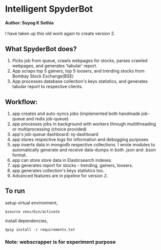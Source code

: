 # Intelligent SpyderBot #   

#### Author: Suyog K Sethia ####                      
I have taken up this old work again to create version 2.

## What SpyderBot does? ##
1. Picks job from queue, crawls webpages for stocks, parses crawled webpages, and generates 'tabular' report.   
2. App scraps top 5 gainers, top 5 loosers, and trending stocks from Bombay Stock Exchange(BSE)    
3. App processes database collection's keys statistics, and generates tabular report to respective clients.        

## Workflow: ##
1. app creates and auto-syncs jobs  (implemented both handmade job-queue and redis job-queue) 
2. app processes jobs in background with workers through multithreading or multiprocessing (choice provided)
3. app's job-queue dashboard: rq-dashboard
4. app stores respective logs for information and debugging purposes
5. app inserts data in mongodb respective collections. I wrote modules to automatically generate and receive data-dumps in both .json and .bson format.
6. app can store store data in Elasticsearch indexes.
7. app generates report for stocks - trending, gainers, loosers.
8. app generates collection's keys statistics too.     
9. Advanced features are in pipeline for version 2.  


## To run  ##
setup virtual environment,
```
$source venv/bin/activate
```

install dependencies,
```
$pip install -r requirements.txt
```

### Note: webscrapper is for experiment purpose         ###



